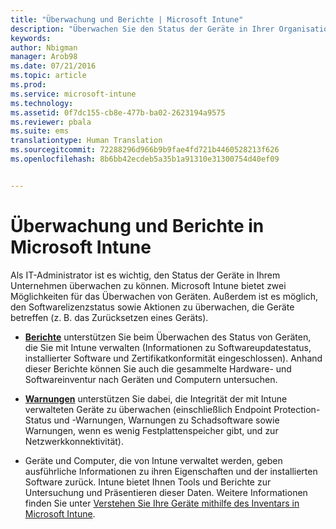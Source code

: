 ```yaml
---
title: "Überwachung und Berichte | Microsoft Intune"
description: "Überwachen Sie den Status der Geräte in Ihrer Organisation, und erstellen Sie entsprechende Berichte."
keywords: 
author: Nbigman
manager: Arob98
ms.date: 07/21/2016
ms.topic: article
ms.prod: 
ms.service: microsoft-intune
ms.technology: 
ms.assetid: 0f7dc155-cb8e-477b-ba02-2623194a9575
ms.reviewer: pbala
ms.suite: ems
translationtype: Human Translation
ms.sourcegitcommit: 72288296d966b9b9fae4fd721b4460528213f626
ms.openlocfilehash: 8b6bb42ecdeb5a35b1a91310e31300754d40ef09


---
```


# Überwachung und Berichte in Microsoft Intune
Als IT-Administrator ist es wichtig, den Status der Geräte in Ihrem Unternehmen überwachen zu können. Microsoft Intune bietet zwei Möglichkeiten für das Überwachen von Geräten. Außerdem ist es möglich, den Softwarelizenzstatus sowie Aktionen zu überwachen, die Geräte betreffen (z. B. das Zurücksetzen eines Geräts).

-   **[Berichte](understand-microsoft-intune-operations-by-using-reports.md)** unterstützen Sie beim Überwachen des Status von Geräten, die Sie mit Intune verwalten (Informationen zu Softwareupdatestatus, installierter Software und Zertifikatkonformität eingeschlossen). 
     Anhand dieser Berichte können Sie auch die gesammelte Hardware- und Softwareinventur nach Geräten und Computern untersuchen.

-   **[Warnungen](get-notified-by-alerts.md)** unterstützen Sie dabei, die Integrität der mit Intune verwalteten Geräte zu überwachen (einschließlich Endpoint Protection-Status und -Warnungen, Warnungen zu Schadsoftware sowie Warnungen, wenn es wenig Festplattenspeicher gibt, und zur Netzwerkkonnektivität).

-   Geräte und Computer, die von Intune verwaltet werden, geben ausführliche Informationen zu ihren Eigenschaften und der installierten Software zurück.  Intune bietet Ihnen Tools und Berichte zur Untersuchung und Präsentieren dieser Daten. Weitere Informationen finden Sie unter [Verstehen Sie Ihre Geräte mithilfe des Inventars in Microsoft Intune](understand-your-devices-with-inventory-in-microsoft-intune.md).




<!--HONumber=Jul16_HO3-->


